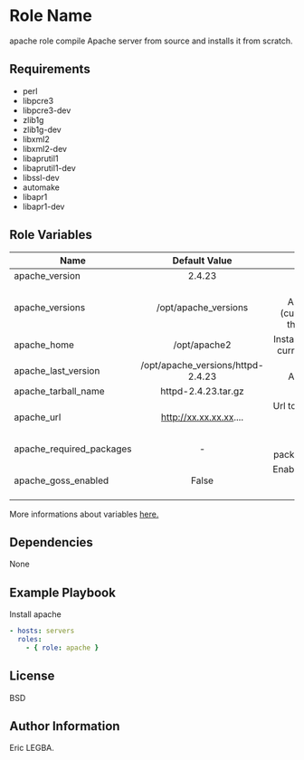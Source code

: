 Role Name
=========

apache role compile Apache server from source and installs it from scratch. 

Requirements
------------
 - perl
 - libpcre3
 - libpcre3-dev
 - zlib1g
 - zlib1g-dev
 - libxml2
 - libxml2-dev
 - libaprutil1
 - libaprutil1-dev
 - libssl-dev
 - automake
 - libapr1
 - libapr1-dev

Role Variables
--------------



| Name	        | Default Value	| Description|
| ------------- |:-------------:| ----------:|
|apache_version|2.4.23|Apache's Version.|
|apache_versions|/opt/apache_versions|Directory containing Apache version sources (current and old versions) that have been installed.|
|apache_home|/opt/apache2|Installation directory for the current version of Apache.|
|apache_last_version|/opt/apache_versions/httpd-2.4.23|Directory containing Apache 2.4.23 sources.|
|apache_tarball_name|httpd-2.4.23.tar.gz|Apache archive tar.gz.|
|apache_url|http://xx.xx.xx.xx....|Url to download the apache archive (Private Nexus repository).|
|apache_required_packages|-|List of prerequisite packages to install Apache.|
|apache_goss_enabled|False|Enable(True)/Disable(false) [Goss](https://github.com/aelsabbahy/goss) checking after installation.|

More informations about variables [here.](https://github.com/eleongithub/ansible/blob/it_1/projects/roles/apache/defaults/main.yml)

Dependencies
------------

None

Example Playbook
----------------
Install apache
```yaml
- hosts: servers
  roles:
    - { role: apache }
```

License
-------

BSD

Author Information
------------------

Eric LEGBA.
